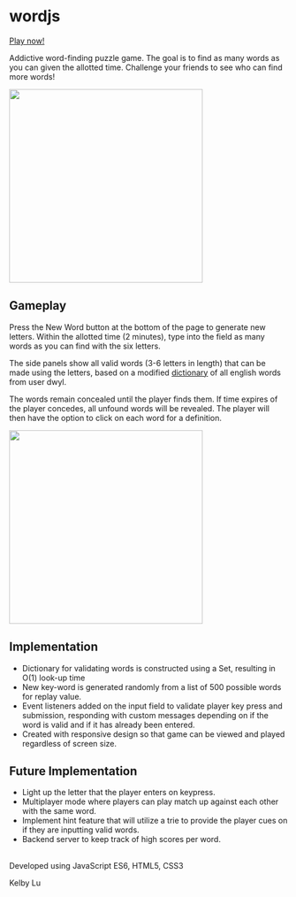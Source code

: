 # wordjs

[Play now!](http://kelbylu.me/wordjs)

Addictive word-finding puzzle game. The goal is to find as many words as you can given the allotted time. Challenge your friends to see who can find more words!

<img src="./assets/readme/gameplay.gif" width="350">

## Gameplay

Press the New Word button at the bottom of the page to generate new letters. Within the allotted time (2 minutes), type into the field as many words as you can find with the six letters.

The side panels show all valid words (3-6 letters in length) that can be made using the letters, based on a modified [dictionary](https://github.com/dwyl/english-words) of all english words from user dwyl.

The words remain concealed until the player finds them. If time expires of the player concedes, all unfound words will be revealed. The player will then have the option to click on each word for a definition.

<img src="./assets/readme/gameplay.gif" width="350">

## Implementation
* Dictionary for validating words is constructed using a Set, resulting in O(1) look-up time
* New key-word is generated randomly from a list of 500 possible words for replay value.
* Event listeners added on the input field to validate player key press and submission, responding with custom messages depending on if the word is valid and if it has already been entered.
* Created with responsive design so that game can be viewed and played regardless of screen size.


## Future Implementation
* Light up the letter that the player enters on keypress.
* Multiplayer mode where players can play match up against each other with the same word.
* Implement hint feature that will utilize a trie to provide the player cues on if they are inputting valid words.
* Backend server to keep track of high scores per word.

<br>
Developed using JavaScript ES6, HTML5, CSS3

Kelby Lu
